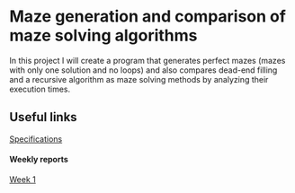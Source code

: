 # Maze generation and comparison of maze solving algorithms

In this project I will create a program that generates perfect mazes (mazes with only one solution and no loops) and also compares dead-end filling and a recursive algorithm as maze solving methods by analyzing their execution times.

## Useful links
[Specifications](https://github.com/H4m5t3r/Comparison-of-maze-solving-algorithms/blob/master/Documentation/Specifications.md)
#### Weekly reports
[Week 1](https://github.com/H4m5t3r/Comparison-of-maze-solving-algorithms/blob/master/Documentation/Weekly%20reports/Week%201.md)
